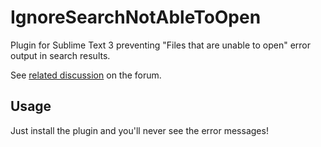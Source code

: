 # IgnoreSearchNotAbleToOpen

Plugin for Sublime Text 3 preventing "Files that are unable to open" error output in search results.

See [related discussion](https://forum.sublimetext.com/t/dont-show-files-that-are-unable-to-open-in-find-results/20499/16) on the forum.

## Usage

Just install the plugin and you'll never see the error messages!
